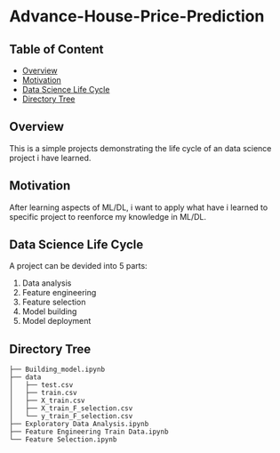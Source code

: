# Advance-House-Price-Prediction

## Table of Content
 * [Overview](#overview)
 * [Motivation](#motivation)
 * [Data Science Life Cycle](#data-science-life-cycle)
 * [Directory Tree](#directory-tree)
 
## Overview
This is a simple projects demonstrating the life cycle of an data science project i have learned.

## Motivation
After learning aspects of ML/DL, i want to apply what have i learned to specific project to reenforce my knowledge in ML/DL.

## Data Science Life Cycle
A project can be devided into 5 parts:
1. Data analysis
2. Feature engineering
3. Feature selection
4. Model building
5. Model deployment

## Directory Tree
```
├── Building_model.ipynb
├── data
│   ├── test.csv
│   ├── train.csv
│   ├── X_train.csv
│   ├── X_train_F_selection.csv
│   └── y_train_F_selection.csv
├── Exploratory Data Analysis.ipynb
├── Feature Engineering Train Data.ipynb
└── Feature Selection.ipynb
```
